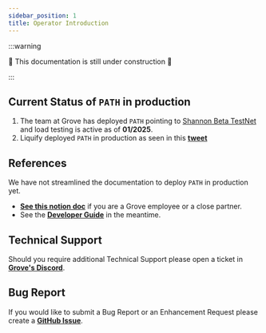 ```yaml
---
sidebar_position: 1
title: Operator Introduction
---
```


:::warning

🚧 This documentation is still under construction 🚧

:::

## Current Status of `PATH` in production

1. The team at Grove has deployed `PATH` pointing to [Shannon Beta TestNet](https://dev.poktroll.com/explore/tools#beta-testnet) and load testing is active as of **01/2025**.
2. Liquify deployed `PATH` in production as seen in this [**tweet**](https://x.com/Liquify_ltd/status/1783844098006556748)

## References

We have not streamlined the documentation to deploy `PATH` in production yet.

- [**See this notion doc**](https://www.notion.so/buildwithgrove/Setting-up-a-PATH-instance-on-Vultr-170a36edfff680799f35f543864ba866?pvs=4) if
  you are a Grove employee or a close partner.
- See the [**Developer Guide**](../develop/) in the meantime.

## Technical Support

Should you require additional Technical Support please open a ticket in [**Grove's Discord**](https://discord.gg/build-with-grove).

## Bug Report

If you would like to submit a Bug Report or an Enhancement Request please create a [**GitHub Issue**](https://github.com/buildwithgrove/path/issues).
